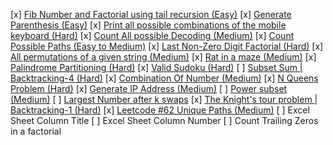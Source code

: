[x]   [Fib Number and Factorial using tail recursion (Easy)](https://github.com/R-I-T-I-K/CP_CipherSchools/blob/main/Day%202/Assignment/Fib%26Fac-TailRecur.cpp)
[x]   [Generate Parenthesis (Easy)](https://github.com/R-I-T-I-K/CP_CipherSchools/blob/main/Day%202/Assignment/GenerateParathesis.cpp)
[x]   [Print all possible combinations of the mobile keyboard (Hard)](https://github.com/R-I-T-I-K/CP_CipherSchools/blob/main/Day%202/Assignment/Keypad.cpp)
[x]   [Count All possible Decoding (Medium)](https://github.com/R-I-T-I-K/CP_CipherSchools/blob/main/Day%202/Assignment/PossibleDecoding.cpp)
[x]   [Count Possible Paths (Easy to Medium)](https://github.com/R-I-T-I-K/CP_CipherSchools/blob/main/Day%202/Assignment/PossiblePaths.cpp)
[x]   [Last Non-Zero Digit Factorial (Hard)](https://github.com/R-I-T-I-K/CP_CipherSchools/blob/main/Day%202/Assignment/LastNonZeroDigit.cpp)
[x]   [All permutations of a given string (Medium)](https://github.com/R-I-T-I-K/CP_CipherSchools/blob/main/Day%202/Assignment/PermutString.cpp)
[x]   [Rat in a maze (Medium)](https://github.com/R-I-T-I-K/CP_CipherSchools/blob/main/Day%202/Assignment/RatInMaze.cpp)
[x]   [Palindrome Partitioning (Hard)](https://github.com/R-I-T-I-K/CP_CipherSchools/blob/main/Day%202/Assignment/PalindromePartition.cpp)
[x]   [Valid Sudoku (Hard)](https://github.com/R-I-T-I-K/CP_CipherSchools/blob/main/Day%202/Assignment/ValidSudoku.cpp)
[ ]   [Subset Sum | Backtracking-4 (Hard)](https://github.com/R-I-T-I-K/CP_CipherSchools/blob/main/Day%202/Assignment/SubsetSum.cpp)
[x]   [Combination Of Number (Medium)](https://github.com/R-I-T-I-K/CP_CipherSchools/blob/main/Day%202/Assignment/CombNumber.cpp)
[x]   [N Queens Problem (Hard)](https://github.com/R-I-T-I-K/CP_CipherSchools/blob/main/Day%202/Assignment/NQueens.cpp)
[x]   [Generate IP Address (Medium)](https://github.com/R-I-T-I-K/CP_CipherSchools/blob/main/Day%202/Assignment/GenerateIP.cpp)
[ ]   [Power subset (Medium)](https://github.com/R-I-T-I-K/CP_CipherSchools/blob/main/Day%202/Assignment/PowerSubset.cpp)
[ ]   [Largest Number after k swaps](https://github.com/R-I-T-I-K/CP_CipherSchools/blob/main/Day%202/Assignment/LargestNumberAfterSwaps.cpp)
[x]   [The Knight's tour problem | Backtracking-1 (Hard)](https://github.com/R-I-T-I-K/CP_CipherSchools/blob/main/Day%202/Assignment/Knight.cpp)
[x]   [Leetcode #62 Unique Paths (Medium)](https://github.com/R-I-T-I-K/CP_CipherSchools/blob/main/Day%202/Assignment/UniquePaths.cpp)
[ ]   Excel Sheet Column Title
[ ]   Excel Sheet Column Number
[ ]   Count Trailing Zeros in a factorial
